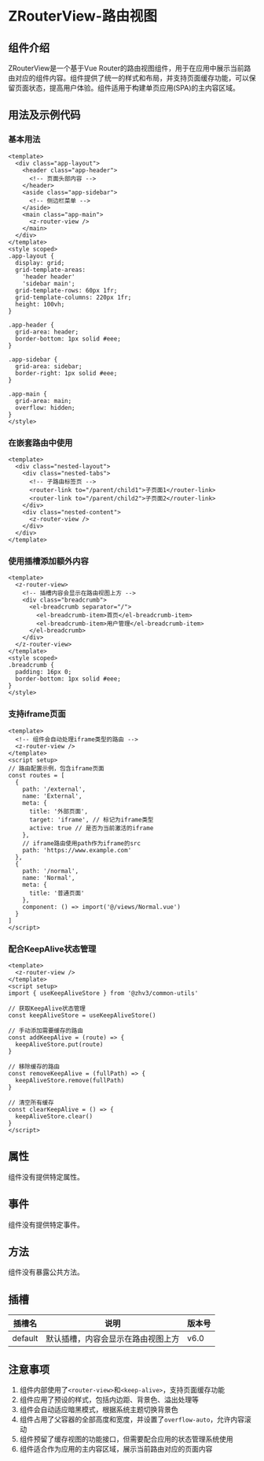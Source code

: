 # ZRouterView-路由视图
## 组件介绍
ZRouterView是一个基于Vue Router的路由视图组件，用于在应用中展示当前路由对应的组件内容。组件提供了统一的样式和布局，并支持页面缓存功能，可以保留页面状态，提高用户体验。组件适用于构建单页应用(SPA)的主内容区域。

## 用法及示例代码
### 基本用法
```vue
<template>
  <div class="app-layout">
    <header class="app-header">
      <!-- 页面头部内容 -->
    </header>
    <aside class="app-sidebar">
      <!-- 侧边栏菜单 -->
    </aside>
    <main class="app-main">
      <z-router-view />
    </main>
  </div>
</template>
<style scoped>
.app-layout {
  display: grid;
  grid-template-areas:
    'header header'
    'sidebar main';
  grid-template-rows: 60px 1fr;
  grid-template-columns: 220px 1fr;
  height: 100vh;
}

.app-header {
  grid-area: header;
  border-bottom: 1px solid #eee;
}

.app-sidebar {
  grid-area: sidebar;
  border-right: 1px solid #eee;
}

.app-main {
  grid-area: main;
  overflow: hidden;
}
</style>

```

### 在嵌套路由中使用
```vue
<template>
  <div class="nested-layout">
    <div class="nested-tabs">
      <!-- 子路由标签页 -->
      <router-link to="/parent/child1">子页面1</router-link>
      <router-link to="/parent/child2">子页面2</router-link>
    </div>
    <div class="nested-content">
      <z-router-view />
    </div>
  </div>
</template>

```

### 使用插槽添加额外内容
```vue
<template>
  <z-router-view>
    <!-- 插槽内容会显示在路由视图上方 -->
    <div class="breadcrumb">
      <el-breadcrumb separator="/">
        <el-breadcrumb-item>首页</el-breadcrumb-item>
        <el-breadcrumb-item>用户管理</el-breadcrumb-item>
      </el-breadcrumb>
    </div>
  </z-router-view>
</template>
<style scoped>
.breadcrumb {
  padding: 16px 0;
  border-bottom: 1px solid #eee;
}
</style>

```

### 支持iframe页面
```vue
<template>
  <!-- 组件会自动处理iframe类型的路由 -->
  <z-router-view />
</template>
<script setup>
// 路由配置示例，包含iframe页面
const routes = [
  {
    path: '/external',
    name: 'External',
    meta: {
      title: '外部页面',
      target: 'iframe', // 标记为iframe类型
      active: true // 是否为当前激活的iframe
    },
    // iframe路由使用path作为iframe的src
    path: 'https://www.example.com'
  },
  {
    path: '/normal',
    name: 'Normal',
    meta: {
      title: '普通页面'
    },
    component: () => import('@/views/Normal.vue')
  }
]
</script>

```

### 配合KeepAlive状态管理
```vue
<template>
  <z-router-view />
</template>
<script setup>
import { useKeepAliveStore } from '@zhv3/common-utils'

// 获取KeepAlive状态管理
const keepAliveStore = useKeepAliveStore()

// 手动添加需要缓存的路由
const addKeepAlive = (route) => {
  keepAliveStore.put(route)
}

// 移除缓存的路由
const removeKeepAlive = (fullPath) => {
  keepAliveStore.remove(fullPath)
}

// 清空所有缓存
const clearKeepAlive = () => {
  keepAliveStore.clear()
}
</script>

```

## 属性
组件没有提供特定属性。

## 事件
组件没有提供特定事件。

## 方法
组件没有暴露公共方法。

## 插槽
| 插槽名 | 说明 | 版本号 |
| --- | --- | --- |
| default | 默认插槽，内容会显示在路由视图上方 | v6.0 |


## 注意事项
1. 组件内部使用了`<router-view>`和`<keep-alive>`，支持页面缓存功能
2. 组件应用了预设的样式，包括内边距、背景色、溢出处理等
3. 组件会自动适应暗黑模式，根据系统主题切换背景色
4. 组件占用了父容器的全部高度和宽度，并设置了`overflow-auto`，允许内容滚动
5. 组件预留了缓存视图的功能接口，但需要配合应用的状态管理系统使用
6. 组件适合作为应用的主内容区域，展示当前路由对应的页面内容

